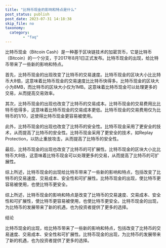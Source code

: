 ```yaml
---
title: "比特币现金的影响和特点是什么"
post_status: publish
post_date: 2023-07-31 14:18:38
skip_file: no
taxonomy:
  category:
        - "faq"
---
```


比特币现金（Bitcoin Cash）是一种基于区块链技术的加密货币，它是比特币（Bitcoin）的一个分支，于2017年8月1日正式发布。比特币现金的出现，给比特币带来了一些新的影响和特点。

首先，比特币现金的出现改变了比特币的交易速度。比特币现金的区块大小比比特币大8倍，这意味着比特币现金的交易速度比比特币快得多。比特币现金的区块大小为8MB，而比特币的区块大小仅为1MB。这意味着比特币现金可以处理更多的交易，从而提高交易效率。

其次，比特币现金的出现也改变了比特币的交易成本。比特币现金的交易费用比比特币低得多，这意味着比特币现金的交易成本更低。比特币现金的交易费用仅为比特币的1/10，这使得比特币现金更容易被使用。

此外，比特币现金的出现也改变了比特币的安全性。比特币现金采用了更安全的技术，从而提高了比特币的安全性。比特币现金采用了更安全的技术，如Replay Protection，以防止重放攻击，从而提高了比特币的安全性。

最后，比特币现金的出现也改变了比特币的可扩展性。比特币现金的区块大小比比特币大8倍，这意味着比特币现金可以处理更多的交易，从而提高了比特币的可扩展性。

综上所述，比特币现金的出现给比特币带来了一些新的影响和特点，包括改变了比特币的交易速度、交易成本、安全性和可扩展性。比特币现金的出现，使比特币更容易被使用，也使比特币更安全。

综上所述，比特币现金的影响和特点是改变了比特币的交易速度、交易成本、安全性和可扩展性，使比特币更容易被使用，也使比特币更安全。比特币现金的出现，为比特币的发展带来了新的机遇，也为投资者提供了更多的选择。

结论

比特币现金的出现，给比特币带来了一些新的影响和特点，包括改变了比特币的交易速度、交易成本、安全性和可扩展性。比特币现金的出现，为比特币的发展带来了新的机遇，也为投资者提供了更多的选择。
